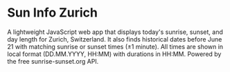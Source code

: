# Sun Info Zurich
A lightweight JavaScript web app that displays today's sunrise, sunset, and day length for Zurich, Switzerland. It also finds historical dates before June 21 with matching sunrise or sunset times (±1 minute). All times are shown in local format (DD.MM.YYYY, HH:MM) with durations in HH:MM. Powered by the free sunrise-sunset.org API.

